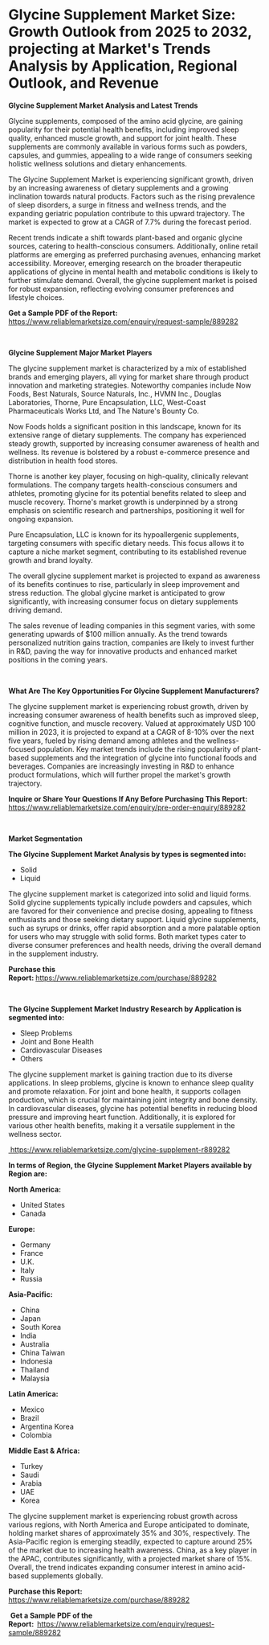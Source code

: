 <p><h1>Glycine Supplement Market Size: Growth Outlook from 2025 to 2032, projecting at Market's Trends Analysis by Application, Regional Outlook, and Revenue</h1></p><p><strong>Glycine Supplement Market Analysis and Latest Trends</strong></p>
<p><p>Glycine supplements, composed of the amino acid glycine, are gaining popularity for their potential health benefits, including improved sleep quality, enhanced muscle growth, and support for joint health. These supplements are commonly available in various forms such as powders, capsules, and gummies, appealing to a wide range of consumers seeking holistic wellness solutions and dietary enhancements.</p><p>The Glycine Supplement Market is experiencing significant growth, driven by an increasing awareness of dietary supplements and a growing inclination towards natural products. Factors such as the rising prevalence of sleep disorders, a surge in fitness and wellness trends, and the expanding geriatric population contribute to this upward trajectory. The market is expected to grow at a CAGR of 7.7% during the forecast period.</p><p>Recent trends indicate a shift towards plant-based and organic glycine sources, catering to health-conscious consumers. Additionally, online retail platforms are emerging as preferred purchasing avenues, enhancing market accessibility. Moreover, emerging research on the broader therapeutic applications of glycine in mental health and metabolic conditions is likely to further stimulate demand. Overall, the glycine supplement market is poised for robust expansion, reflecting evolving consumer preferences and lifestyle choices.</p></p>
<p><strong>Get a Sample PDF of the Report:&nbsp;</strong> <a href="https://www.reliablemarketsize.com/enquiry/request-sample/889282?utm_campaign=3575&utm_medium=2&utm_source=Github&utm_content=ia&utm_term=19042025&utm_id=glycine-supplement">https://www.reliablemarketsize.com/enquiry/request-sample/889282</a></p>
<p>&nbsp;</p>
<p><strong>Glycine Supplement Major Market Players</strong></p>
<p><p>The glycine supplement market is characterized by a mix of established brands and emerging players, all vying for market share through product innovation and marketing strategies. Noteworthy companies include Now Foods, Best Naturals, Source Naturals, Inc., HVMN Inc., Douglas Laboratories, Thorne, Pure Encapsulation, LLC, West-Coast Pharmaceuticals Works Ltd, and The Nature's Bounty Co.</p><p>Now Foods holds a significant position in this landscape, known for its extensive range of dietary supplements. The company has experienced steady growth, supported by increasing consumer awareness of health and wellness. Its revenue is bolstered by a robust e-commerce presence and distribution in health food stores.</p><p>Thorne is another key player, focusing on high-quality, clinically relevant formulations. The company targets health-conscious consumers and athletes, promoting glycine for its potential benefits related to sleep and muscle recovery. Thorne's market growth is underpinned by a strong emphasis on scientific research and partnerships, positioning it well for ongoing expansion.</p><p>Pure Encapsulation, LLC is known for its hypoallergenic supplements, targeting consumers with specific dietary needs. This focus allows it to capture a niche market segment, contributing to its established revenue growth and brand loyalty.</p><p>The overall glycine supplement market is projected to expand as awareness of its benefits continues to rise, particularly in sleep improvement and stress reduction. The global glycine market is anticipated to grow significantly, with increasing consumer focus on dietary supplements driving demand.</p><p>The sales revenue of leading companies in this segment varies, with some generating upwards of $100 million annually. As the trend towards personalized nutrition gains traction, companies are likely to invest further in R&D, paving the way for innovative products and enhanced market positions in the coming years.</p></p>
<p>&nbsp;</p>
<p><strong>What Are The Key Opportunities For Glycine Supplement Manufacturers?</strong></p>
<p><p>The glycine supplement market is experiencing robust growth, driven by increasing consumer awareness of health benefits such as improved sleep, cognitive function, and muscle recovery. Valued at approximately USD 100 million in 2023, it is projected to expand at a CAGR of 8-10% over the next five years, fueled by rising demand among athletes and the wellness-focused population. Key market trends include the rising popularity of plant-based supplements and the integration of glycine into functional foods and beverages. Companies are increasingly investing in R&D to enhance product formulations, which will further propel the market's growth trajectory.</p></p>
<p><strong>Inquire or Share Your Questions If Any Before Purchasing This Report:</strong> <a href="https://www.reliablemarketsize.com/enquiry/pre-order-enquiry/889282?utm_campaign=3575&utm_medium=2&utm_source=Github&utm_content=ia&utm_term=19042025&utm_id=glycine-supplement">https://www.reliablemarketsize.com/enquiry/pre-order-enquiry/889282</a></p>
<p>&nbsp;</p>
<p><strong>Market Segmentation</strong></p>
<p><strong>The Glycine Supplement Market Analysis by types is segmented into:</strong></p>
<p><ul><li>Solid</li><li>Liquid</li></ul></p>
<p><p>The glycine supplement market is categorized into solid and liquid forms. Solid glycine supplements typically include powders and capsules, which are favored for their convenience and precise dosing, appealing to fitness enthusiasts and those seeking dietary support. Liquid glycine supplements, such as syrups or drinks, offer rapid absorption and a more palatable option for users who may struggle with solid forms. Both market types cater to diverse consumer preferences and health needs, driving the overall demand in the supplement industry.</p></p>
<p><strong>Purchase this Report:&nbsp;</strong><a href="https://www.reliablemarketsize.com/purchase/889282?utm_campaign=3575&utm_medium=2&utm_source=Github&utm_content=ia&utm_term=19042025&utm_id=glycine-supplement">https://www.reliablemarketsize.com/purchase/889282</a></p>
<p>&nbsp;</p>
<p><strong>The Glycine Supplement Market Industry Research by Application is segmented into:</strong></p>
<p><ul><li>Sleep Problems</li><li>Joint and Bone Health</li><li>Cardiovascular Diseases</li><li>Others</li></ul></p>
<p><p>The glycine supplement market is gaining traction due to its diverse applications. In sleep problems, glycine is known to enhance sleep quality and promote relaxation. For joint and bone health, it supports collagen production, which is crucial for maintaining joint integrity and bone density. In cardiovascular diseases, glycine has potential benefits in reducing blood pressure and improving heart function. Additionally, it is explored for various other health benefits, making it a versatile supplement in the wellness sector.</p></p>
<p><a href="https://www.reliablemarketsize.com/glycine-supplement-r889282?utm_campaign=3575&utm_medium=2&utm_source=Github&utm_content=ia&utm_term=19042025&utm_id=glycine-supplement">&nbsp;https://www.reliablemarketsize.com/glycine-supplement-r889282</a></p>
<p><strong>In terms of Region, the Glycine Supplement Market Players available by Region are:</strong></p>
<p>
    <p> <strong> North America: </strong>
        <ul>
            <li>United States</li>
            <li>Canada</li>
        </ul>
        </p> 
    <p> <strong> Europe: </strong>
        <ul>
            <li>Germany</li>
            <li>France</li>
            <li>U.K.</li>
            <li>Italy</li>
            <li>Russia</li>
        </ul>
        </p> 
    <p> <strong> Asia-Pacific: </strong>
        <ul>
            <li>China</li>
            <li>Japan</li>
            <li>South Korea</li>
            <li>India</li>
            <li>Australia</li>
            <li>China Taiwan</li>
            <li>Indonesia</li>
            <li>Thailand</li>
            <li>Malaysia</li>
        </ul>
        </p> 
    <p> <strong> Latin America: </strong>
        <ul>
            <li>Mexico</li>
            <li>Brazil</li>
            <li>Argentina Korea</li>
            <li>Colombia</li>
        </ul>
        </p> 
    <p> <strong> Middle East & Africa: </strong>
        <ul>
            <li>Turkey</li>
            <li>Saudi</li>
            <li>Arabia</li>
            <li>UAE</li>
            <li>Korea</li>
        </ul>
    </p>
    </p>
<p><p>The glycine supplement market is experiencing robust growth across various regions, with North America and Europe anticipated to dominate, holding market shares of approximately 35% and 30%, respectively. The Asia-Pacific region is emerging steadily, expected to capture around 25% of the market due to increasing health awareness. China, as a key player in the APAC, contributes significantly, with a projected market share of 15%. Overall, the trend indicates expanding consumer interest in amino acid-based supplements globally.</p></p>
<p><strong>Purchase this Report: </strong><a href="https://www.reliablemarketsize.com/purchase/889282?utm_campaign=3575&utm_medium=2&utm_source=Github&utm_content=ia&utm_term=19042025&utm_id=glycine-supplement">https://www.reliablemarketsize.com/purchase/889282</a></p>
<p>&nbsp;<strong>Get a Sample PDF of the Report:&nbsp;&nbsp;</strong><a href="https://www.reliablemarketsize.com/enquiry/request-sample/889282?utm_campaign=3575&utm_medium=2&utm_source=Github&utm_content=ia&utm_term=19042025&utm_id=glycine-supplement">https://www.reliablemarketsize.com/enquiry/request-sample/889282</a></p>
<p><strong></strong></p>
<p><p></p><p></p><p></p></p>